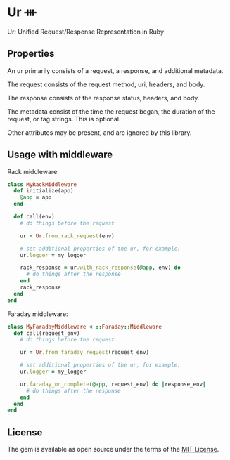 # Ur ᚒ

Ur: Unified Request/Response Representation in Ruby

## Properties

An ur primarily consists of a request, a response, and additional metadata.

The request consists of the request method, uri, headers, and body.

The response consists of the response status, headers, and body.

The metadata consist of the time the request began, the duration of the request, or tag strings. This is optional.

Other attributes may be present, and are ignored by this library.

## Usage with middleware

Rack middleware:

```ruby
class MyRackMiddleware
  def initialize(app)
    @app = app
  end

  def call(env)
    # do things before the request

    ur = Ur.from_rack_request(env)

    # set additional properties of the ur, for example:
    ur.logger = my_logger

    rack_response = ur.with_rack_response(@app, env) do
      # do things after the response
    end
    rack_response
  end
end
```

Faraday middleware:

```ruby
class MyFaradayMiddleware < ::Faraday::Middleware
  def call(request_env)
    # do things before the request

    ur = Ur.from_faraday_request(request_env)

    # set additional properties of the ur, for example:
    ur.logger = my_logger

    ur.faraday_on_complete(@app, request_env) do |response_env|
      # do things after the response
    end
  end
end
```

## License

The gem is available as open source under the terms of the [MIT License](https://opensource.org/licenses/MIT).
